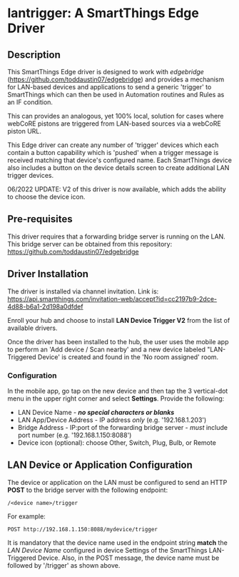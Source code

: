 # lantrigger: A SmartThings Edge Driver

## Description
This SmartThings Edge driver is designed to work with *edgebridge* (https://github.com/toddaustin07/edgebridge) and provides a mechanism for LAN-based devices and applications to send a generic 'trigger' to SmartThings which can then be used in Automation routines and Rules as an IF condition.  

This can provides an analogous, yet 100% local, solution for cases where webCoRE pistons are triggered from LAN-based sources via a webCoRE piston URL.

This Edge driver can create any number of 'trigger' devices which each contain a button capability which is 'pushed' when a trigger message is received matching that device's configured name.  Each SmartThings device also includes a button on the device details screen to create additional LAN trigger devices.

06/2022 UPDATE:  V2 of this driver is now available, which adds the ability to choose the device icon.

## Pre-requisites

This driver requires that a forwarding bridge server is running on the LAN.  This bridge server can be obtained from this repository:  https://github.com/toddaustin07/edgebridge

## Driver Installation

The driver is installed via channel invitation.  Link is:  https://api.smartthings.com/invitation-web/accept?id=cc2197b9-2dce-4d88-b6a1-2d198a0dfdef

Enroll your hub and choose to install **LAN Device Trigger V2** from the list of available drivers.

Once the driver has been installed to the hub, the user uses the mobile app to perform an 'Add device / Scan nearby' and a new device labeled "LAN-Triggered Device' is created and found in the 'No room assigned' room.

### Configuration

In the mobile app, go tap on the new device and then tap the 3 vertical-dot menu in the upper right corner and select **Settings**.  Provide the following:
- LAN Device Name - ***no special characters or blanks***
- LAN App/Device Address - IP address *only* (e.g. '192.168.1.203')
- Bridge Address - IP:port of the forwarding bridge server - *must* include port number (e.g. '192.168.1.150:8088')
- Device icon (optional): choose Other, Switch, Plug, Bulb, or Remote

## LAN Device or Application Configuration

The device or application on the LAN must be configured to send an HTTP **POST** to the bridge server with the following endpoint:
```
/<device name>/trigger
```

For example:
```
POST http://192.168.1.150:8088/mydevice/trigger
```

It is mandatory that the device name used in the endpoint string **match** the *LAN Device Name* configured in device Settings of the SmartThings LAN-Triggered Device.  Also, in the POST message, the device name must be followed by '/trigger' as shown above.

